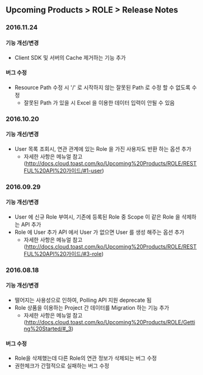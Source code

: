 ## Upcoming Products > ROLE > Release Notes

### 2016.11.24
#### 기능 개선/변경
* Client SDK 및 서버의 Cache 제거하는 기능 추가

#### 버그 수정
* Resource Path 수정 시 '/' 로 시작하지 않는 잘못된 Path 로 수정 할 수 없도록 수정
    * 잘못된 Path 가 있을 시 Excel 을 이용한 데이터 입력이 안될 수 있음

### 2016.10.20
#### 기능 개선/변경
* User 목록 조회시, 연관 관계에 있는 Role 을 가진 사용자도 반환 하는 옵션 추가
	* 자세한 사항은 메뉴얼 참고(http://docs.cloud.toast.com/ko/Upcoming%20Products/ROLE/RESTFUL%20API%20가이드/#1-user)

### 2016.09.29
#### 기능 개선/변경
* User 에 신규 Role 부여시, 기존에 등록된 Role 중 Scope 이 같은 Role 을 삭제하는 API 추가
* Role 에 User 추가 API 에서 User 가 없으면 User 를 생성 해주는 옵션 추가
	* 자세한 사항은 메뉴얼 참고(http://docs.cloud.toast.com/ko/Upcoming%20Products/ROLE/RESTFUL%20API%20가이드/#3-role)

### 2016.08.18
#### 기능 개선/변경
* 떨어지는 사용성으로 인하여, Polling API 지원 deprecate 됨
* Role 상품을 이용하는 Project 간 데이터를 Migration 하는 기능 추가
    * 자세한 사항은 메뉴얼 참고(http://docs.cloud.toast.com/ko/Upcoming%20Products/ROLE/Getting%20Started/#_3)

#### 버그 수정
* Role을 삭제했는데 다른 Role의 연관 정보가 삭제되는 버그 수정
* 권한체크가 간헐적으로 실패하는 버그 수정
